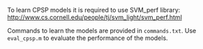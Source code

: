 To learn CPSP models it is required to use SVM_perf library: http://www.cs.cornell.edu/people/tj/svm_light/svm_perf.html

Commands to learn the models are provided in `commands.txt`. Use `eval_cpsp.m` to evaluate the performance of the models.
